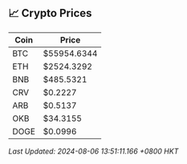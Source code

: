 ## 📈 Crypto Prices

| Coin | Price |
| ---- | ----- |
| BTC | $55954.6344 |
| ETH | $2524.3292 |
| BNB | $485.5321 |
| CRV | $0.2227 |
| ARB | $0.5137 |
| OKB | $34.3155 |
| DOGE | $0.0996 |

_Last Updated: 2024-08-06 13:51:11.166 +0800 HKT_